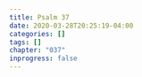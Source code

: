 ```yaml
---
title: Psalm 37
date: 2020-03-28T20:25:19-04:00
categories: []
tags: []
chapter: "037"
inprogress: false
---
```


